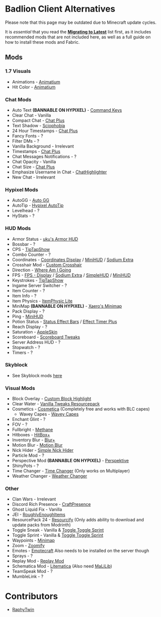# Badlion Client Alternatives

Please note that this page may be outdated due to Minecraft update cycles.

It is *essential* that you read the **[Migrating to Latest](https://alternatives.microcontrollers.dev/latest/migrating)** list first, as it includes recommended mods that are not included here, as well as a full guide on how to install these mods and Fabric.

## Mods

### 1.7 Visuals

* Animations - [Animatium](https://modrinth.com/mod/animatium)
* Hit Color - [Animatium](https://modrinth.com/mod/animatium)

### Chat Mods
  
* Auto Text **(BANNABLE ON HYPIXEL)** - [Command Keys](https://modrinth.com/mod/commandkeys)
* Clear Chat - Vanilla
* Compact Chat - [Chat Plus](https://modrinth.com/mod/chat-plus)
* Text Shadow - [Sciophobia](https://modrinth.com/mod/sciophobia)
* 24 Hour Timestamps - [Chat Plus](https://modrinth.com/mod/chat-plus)
* Fancy Fonts - ?
* Filter DMs - ?
* Vanilla Background - Irrelevant
* Timestamps - [Chat Plus](https://modrinth.com/mod/chat-plus)
* Chat Messages Notifications - ?
* Chat Opacity - Vanilla
* Chat Size - [Chat Plus](https://modrinth.com/mod/chat-plus)
* Emphasize Username in Chat - [ChatHighlighter](https://modrinth.com/mod/chathighlighter)
* New Chat - Irrelevant

### Hypixel Mods

* AutoGG - [Auto GG](https://modrinth.com/mod/auto-gg)
* AutoTip - [Hypixel AutoTip](https://modrinth.com/mod/hypixelautotip)
* Levelhead - ?
* HyStats - ?

### HUD Mods

* Armor Status - [uku's Armor HUD](https://modrinth.com/mod/ukus-armor-hud)
* Bossbar - ?
* CPS - [TipTapShow](https://modrinth.com/mod/tiptapshow)
* Combo Counter - ?
* Coordinates - [Coordinates Display](https://modrinth.com/mod/coordinates-display) / [MiniHUD](https://modrinth.com/mod/minihud) / [Sodium Extra](https://modrinth.com/mod/sodium-extra)
* Crosshair Mod - [Custom Crosshair](https://modrinth.com/mod/custom-crosshair-mod)
* Direction - [Where Am I Going](https://modrinth.com/mod/waig)
* FPS - [FPS - Display](https://modrinth.com/mod/fpsdisplay) / [Sodium Extra](https://modrinth.com/mod/sodium-extra) / [SimpleHUD](https://modrinth.com/mod/simplehud) / [MiniHUD](https://modrinth.com/mod/minihud)
* Keystrokes - [TipTapShow](https://modrinth.com/mod/tiptapshow)
* Ingame Server Switcher - ?
* Item Counter - ?
* Item Info - ?
* Item Physics - [ItemPhysic Lite](https://modrinth.com/mod/itemphysic-lite)
* MiniMap **(BANNABLE ON HYPIXEL)** - [Xaero's Minimap](https://modrinth.com/mod/xaeros-minimap)
* Pack Display - ?
* Ping - [MiniHUD](https://modrinth.com/mod/minihud)
* Potion Status - [Status Effect Bars](https://modrinth.com/mod/status-effect-bars) / [Effect Timer Plus](https://modrinth.com/mod/effecttimerplus)
* Reach Display - ?
* Saturation - [AppleSkin](https://modrinth.com/mod/appleskin)
* Scoreboard - [Scoreboard Tweaks](https://modrinth.com/mod/scoreboardtweaks)
* Server Address HUD - ?
* Stopwatch - ?
* Timers - ?

### Skyblock

* See Skyblock mods [here](https://alternatives.microcontrollers.dev/latest/migrating/#skyblock-mods)

### Visual Mods

* Block Overlay - [Custom Block Highlight](https://modrinth.com/mod/custom-block-highlight)
* Clear Water - [Vanilla Tweaks Resourcepack](https://vanillatweaks.net/picker/resource-packs)
* Cosmetics - [Cosmetica](https://modrinth.com/mod/cosmetica) (Completely free and works with BLC capes)
    * Wavey Capes - [Wavey Capes](https://modrinth.com/mod/wavey-capes)
* Enchant Glint - ?
* FOV - ?
* Fullbright - [Methane](https://modrinth.com/mod/methane)
* Hitboxes - [HitBox+](https://modrinth.com/mod/hitboxplus)
* Inventory Blur - [Blur+](https://modrinth.com/mod/blur-fabric)
* Motion Blur - [Motion Blur](https://modrinth.com/mod/motionblur)
* Nick Hider - [Simple Nick Hider](https://modrinth.com/mod/simple-nick-hider)
* Particle Mod - ?
* Perspective Mod **(BANNABLE ON HYPIXEL)** - [Perspektive](https://modrinth.com/mod/perspektive)
* ShinyPots - ?
* Time Changer - [Time Changer](https://modrinth.com/mod/time-changer) (Only works on Multiplayer)
* Weather Changer - [Weather Changer](https://modrinth.com/mod/weather-changer)

### Other

* Clan Wars - Irrelevant
* Discord Rich Presence - [CraftPresence](https://modrinth.com/mod/craftpresence)
* Ghost Liquid Fix - Vanilla
* JEI - [RoughlyEnoughItems](https://modrinth.com/mod/roughly-enough-items)
* ResourcePack 24 - [Resourcify](https://modrinth.com/mod/resourcify) (Only adds ability to download and update packs from Modrinth)
* Toggle Sneak - Vanilla & [Toggle Toggle Sprint](https://modrinth.com/mod/toggle-toggle-sprint)
* Toggle Sprint - Vanilla & [Toggle Toggle Sprint](https://modrinth.com/mod/toggle-toggle-sprint)
* Waypoints - [Minimap](https://www.curseforge.com/minecraft/mc-mods/xaeros-minimap)
* Zoom - [Zoomify](https://modrinth.com/mod/zoomify)
* Emotes - [Emotecraft](https://modrinth.com/plugin/emotecraft) Also needs to be installed on the server though
* Sprays - ?
* Replay Mod - [Replay Mod](https://modrinth.com/mod/replaymod)
* Schematica Mod - [Litematica](https://modrinth.com/mod/litematica) (Also need [MaLiLib](https://modrinth.com/mod/malilib))
* TeamSpeak Mod - ?
* MumbleLink - ?

# Contributors

* [RaphyTwin](https://github.com/RaphyTwin)
